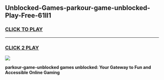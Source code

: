 
## Unblocked-Games-parkour-game-unblocked-Play-Free-61ll1
<h3>
<a href="https://premium76.site?title=parkour-game-unblocked&ref=10A">CLICK TO PLAY</a></h3>
<hr>

<h3>
<a href="https://premium76.site?title=parkour-game-unblocked&ref=10A">CLICK 2 PLAY</a>
  
</h3>

<a href="https://premium76.site?title=parkour-game-unblocked&ref=10A"><img src="https://clearcache.store/games.png"></a>


**parkour-game-unblocked games unblocked: Your Gateway to Fun and Accessible Online Gaming**
